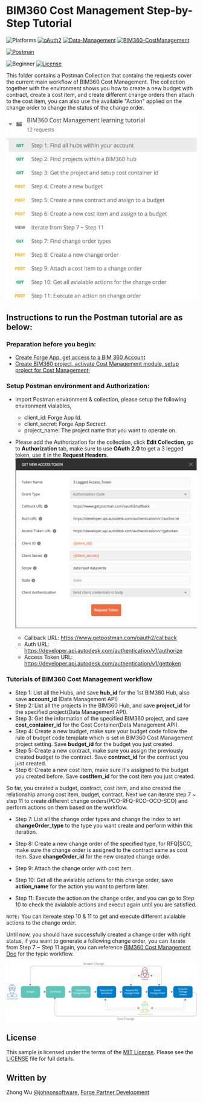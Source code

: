 # BIM360 Cost Management Step-by-Step Tutorial

![Platforms](https://img.shields.io/badge/Web-Windows|MacOS-lightgray.svg)
[![oAuth2](https://img.shields.io/badge/Authentication-v1-green.svg)](http://developer.autodesk.com/)
[![Data-Management](https://img.shields.io/badge/Data%20Management-v2-green.svg)](http://developer.autodesk.com/)
[![BIM360-CostManagement](https://img.shields.io/badge/BIM360%20Cost%20Management-beta-green.svg)](http://developer.autodesk.com/)

[![Postman](https://img.shields.io/badge/Postman-v7-orange.svg)](https://www.getpostman.com/)

![Beginner](https://img.shields.io/badge/Level-Beginner-green.svg)
[![License](https://img.shields.io/:license-MIT-blue.svg)](http://opensource.org/licenses/MIT)

This folder contains a Postman Collection that contains the requests cover the current main workflow of BIM360 Cost Management. The collection together with the environment shows you how to create a new budget with contract, create a cost item, and create different change orders then attach to the cost item, you can also use the available "Action" applied on the change order to change the status of the change order.
![Collection](Img/collection.png)


## Instructions to run the Postman tutorial are as below:

### Preparation before you begin:
- [Create Forge App, get access to a BIM 360 Account](https://forge.autodesk.com/en/docs/bim360/v1/tutorials/getting-started/get-access-to-account/)
- [Create BIM360 project, activate Cost Management module, setup project for Cost Management](https://help.autodesk.com/view/BIM360D/ENU/?guid=BIM360D_Cost_Management_getting_started_with_cost_management_html);

### Setup Postman environment and Authorization:
- Import Postman environment & collection, please setup the following environment vialables, 
    - client_id:     Forge App Id.
    - client_secret: Forge App Secrect. 
    - project_name:  The project name that you want to operate on.

- Please add the Authorization for the collection, click **Edit Collection**, go to **Authorization** tab, make sure to use **OAuth 2.0** to get a 3 legged token, use it in the **Request Headers**.
![3leggedToken](Img/3leggedToken.png)
    - Callback URL: https://www.getpostman.com/oauth2/callback
    - Auth URL: https://developer.api.autodesk.com/authentication/v1/authorize 
    - Access Token URL: https://developer.api.autodesk.com/authentication/v1/gettoken

### Tutorials of BIM360 Cost Management workflow
- Step 1: List all the Hubs, and save **hub_id** for the 1st BIM360 Hub, also save **account_id** (Data Management API)
- Step 2: List all the projects in the BIM360 Hub, and save **project_id** for the specified project(Data Management API).
- Step 3: Get the information of the specified BIM360 project, and save **cost_container_id** for the Cost Container(Data Management API).
- Step 4: Create a new budget, make sure your budget code follow the rule of budget code template which is set in BIM360 Cost Management project setting. Save **budget_id** for the budget you just created.
- Step 5: Create a new contract, make sure you assign the previously created budget to the contract. Save **contract_id** for the contract you just created.
- Step 6: Create a new cost item, make sure it's assigned to the budget you created before. Save **costItem_id** for the cost item you just created.


So far, you created a budget, contract, cost item, and also created the relationship among cost item, budget, contract. Next we can iterate step 7 ~ step 11 to create different change orders(PCO-RFQ-RCO-OCO-SCO) and perform actions on them based on the workflow.

- Step 7: List all the change order types and change the index to set **changeOrder_type** to the type you want create and perform within this iteration.

- Step 8: Create a new change order of the specified type, for RFQ|SCO, make sure the change order is assigned to the contract same as cost item. Save **changeOrder_id** for the new created change order.

- Step 9: Attach the change order with cost item.

- Step 10: Get all the avialable actions for this change order, save **action_name** for the action you want to perform later.

- Step 11: Execute the action on the change order, and you can go to Step 10 to check the avialable actions and execut again until you are satisfied. 

`NOTE:` You can itereate step 10 & 11 to get and execute different avialable actions to the change order. 

Until now, you should have successfully created a change order with right status, if you want to generate a following change order, you can iterate from Step 7 ~ Step 11 again, you can reference [BIM360 Cost Management Doc](http://help.autodesk.com/view/BIM360D/ENU/?guid=BIM360D_Cost_Management_change_orders_html) for the typic workflow.

![typical financial workflow](Img/cm-workflowphase.png)

## License
This sample is licensed under the terms of the [MIT License](http://opensource.org/licenses/MIT). Please see the [LICENSE](LICENSE) file for full details.

## Written by
Zhong Wu [@johnonsoftware](https://twitter.com/johnonsoftware), [Forge Partner Development](http://forge.autodesk.com)
